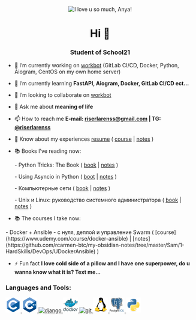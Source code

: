 <div id="header" align="center">
  <img src="https://github.com/rcarmen-btc/rcarmen-btc/blob/main/riserlarenss.gif" alt="I love u so much, Anya!" title="I love u so much, Anya!" width="800"  align="middle"/>
</div>
<h1 align="center">Hi 🌿</h1>
<h3 align="center">Student of School21</h3>

- 🔭 I’m currently working on [workbot](https://gitlab.com/RiserLA/workbot/-/tree/master) (GitLab CI/CD, Docker, Python, Aiogram, CentOS on my own home server)

- 🌱 I’m currently learning **FastAPI, Aiogram, Docker, GitLab CI/CD ect...**

- 👯 I’m looking to collaborate on [workbot](https://gitlab.com/RiserLA/workbot/-/tree/master)

- 💬 Ask me about **meaning of life**

- 📫 How to reach me **E-mail: riserlarenss@gmail.com | TG: <a href="https://t.me/riserlarenss">@riserlarenss</a>**

- 📄 Know about my experiences [resume](https://drive.google.com/file/d/15WQrdMDZ4UQ02ePB4QduGymH5D5IxhER/view?usp=sharing)
( [course](https://www.udemy.com/course/docker-ansible) | [notes](https://github.com/rcarmen-btc/my-obsidian-notes/tree/master/Sam/1-HardSkills/DevOps/UDockerAnsible) )
- 📚 Books I've reading now:
      <p>- Python Tricks: The Book ( [book](https://www.amazon.com/Python-Tricks-Buffet-Awesome-Features/dp/1775093301) | [notes](https://github.com/rcarmen-btc/my-obsidian-notes/tree/master/Sam/1-HardSkills/Programming-Languages/Python/Python%20Tricks%20%20The%20Book) )</p>
      <p>- Using Asyncio in Python ( [boot](https://www.oreilly.com/library/view/using-asyncio-in/9781492075325/) | [notes](https://github.com/rcarmen-btc/my-obsidian-notes/tree/master/Sam/1-HardSkills/Programming-Languages/Python/Using%20Asyncio%20in%20Python) )</p>
      <p>- Компьютерные сети ( [book](https://www.ozon.ru/product/kompyuternye-seti-printsipy-tehnologii-protokoly-yubileynoe-izdanie-olifer-natalya-olifer-211432410/?sh=ib-oLzSWDQ&tab=reviews) | [notes](https://github.com/rcarmen-btc/my-obsidian-notes/tree/master/Sam/1-HardSkills/Network/%D0%9A%D0%BE%D0%BC%D0%BF%D1%8C%D1%8E%D1%82%D0%B5%D1%80%D0%BD%D1%8B%D0%B5%20%D1%81%D0%B5%D1%82%D0%B8) )</p>
      <p>- Unix и Linux: руководство системного администратора ( [book](https://www.google.com/search?q=UNIX+%D0%98+LINUX+%D0%A0%D0%A3%D0%9A%D0%9E%D0%92%D0%9E%D0%94%D0%A1%D0%A2%D0%92%D0%9E+%D0%A1%D0%98%D0%A1%D0%A2%D0%95%D0%9C%D0%9D%D0%9E%D0%93%D0%9E+%D0%90%D0%94%D0%9C%D0%98%D0%9D%D0%98%D0%A1%D0%A2%D0%A0%D0%90%D0%A2%D0%9E%D0%A0%D0%90&oq=UNIX+%D0%98+LINUX+%D0%A0%D0%A3%D0%9A%D0%9E%D0%92%D0%9E%D0%94%D0%A1%D0%A2%D0%92%D0%9E+%D0%A1%D0%98%D0%A1%D0%A2%D0%95%D0%9C%D0%9D%D0%9E%D0%93%D0%9E+%D0%90%D0%94%D0%9C%D0%98%D0%9D%D0%98%D0%A1%D0%A2%D0%A0%D0%90%D0%A2%D0%9E%D0%A0%D0%90&aqs=chrome..69i57j69i59j46i512j0i512l3j69i61j69i60.401j0j1&sourceid=chrome&ie=UTF-8&si=AC1wQDAtx2BbmyBmykHcHVhKaK47yHWsxt0ix2IVAahg6lixDGMtOsTxqSeasqjpIVQHP5XMZChw-wkdreBd5XvgWZCd5qZpn2X8qk7TSsGHuA-qSNS7rofOd3CM4k6DW6eFpvQbtAUu5SlrgYqnzyNDq1AT6mjRlHqJEi22h4rpujZDCP-VqKW1UX3i3qlBnzT8QCj_cxlRTN3fw7JdyxTg0CYlKtYT-g%3D%3D&ictx=1&ved=2ahUKEwiwhcvh0OT6AhVGpYsKHdbuDksQnZMFegQITxAC) | [notes](https://github.com/rcarmen-btc/my-obsidian-notes/tree/master/Sam/1-HardSkills/DevOps/UNIX%20%D0%98%20LINUX%20%D0%A0%D0%A3%D0%9A%D0%9E%D0%92%D0%9E%D0%94%D0%A1%D0%A2%D0%92%D0%9E%20%D0%A1%D0%98%D0%A1%D0%A2%D0%95%D0%9C%D0%9D%D0%9E%D0%93%D0%9E%20%D0%90%D0%94%D0%9C%D0%98%D0%9D%D0%98%D0%A1%D0%A2%D0%A0%D0%90%D0%A2%D0%9E%D0%A0%D0%90) )</p>
- 📚 The courses I take now:
<p>- Docker + Ansible - с нуля, деплой и управление Swarm ( [course](https://www.udemy.com/course/docker-ansible) | [notes](https://github.com/rcarmen-btc/my-obsidian-notes/tree/master/Sam/1-HardSkills/DevOps/UDockerAnsible) )</p>


- ⚡ Fun fact **I love cold side of а pillow and I have one superpower, do u wanna know what it is? Text me...**

<p align="left">
</p>

<h3 align="left">Languages and Tools:</h3>
<p align="left"> <a href="https://www.cprogramming.com/" target="_blank" rel="noreferrer"> <img src="https://raw.githubusercontent.com/devicons/devicon/master/icons/c/c-original.svg" alt="c" width="40" height="40"/> </a> <a href="https://www.w3schools.com/cpp/" target="_blank" rel="noreferrer"> <img src="https://raw.githubusercontent.com/devicons/devicon/master/icons/cplusplus/cplusplus-original.svg" alt="cplusplus" width="40" height="40"/> </a> <a href="https://www.djangoproject.com/" target="_blank" rel="noreferrer"> <img src="https://cdn.worldvectorlogo.com/logos/django.svg" alt="django" width="40" height="40"/> </a> <a href="https://www.docker.com/" target="_blank" rel="noreferrer"> <img src="https://raw.githubusercontent.com/devicons/devicon/master/icons/docker/docker-original-wordmark.svg" alt="docker" width="40" height="40"/> </a> <a href="https://git-scm.com/" target="_blank" rel="noreferrer"> <img src="https://www.vectorlogo.zone/logos/git-scm/git-scm-icon.svg" alt="git" width="40" height="40"/> </a> <a href="https://www.linux.org/" target="_blank" rel="noreferrer"> <img src="https://raw.githubusercontent.com/devicons/devicon/master/icons/linux/linux-original.svg" alt="linux" width="40" height="40"/> </a> <a href="https://www.postgresql.org" target="_blank" rel="noreferrer"> <img src="https://raw.githubusercontent.com/devicons/devicon/master/icons/postgresql/postgresql-original-wordmark.svg" alt="postgresql" width="40" height="40"/> </a> <a href="https://www.python.org" target="_blank" rel="noreferrer"> <img src="https://raw.githubusercontent.com/devicons/devicon/master/icons/python/python-original.svg" alt="python" width="40" height="40"/> </a> </p>

